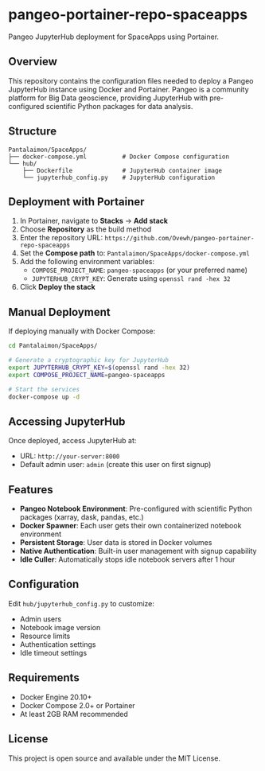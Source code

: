 # pangeo-portainer-repo-spaceapps

Pangeo JupyterHub deployment for SpaceApps using Portainer.

## Overview

This repository contains the configuration files needed to deploy a Pangeo JupyterHub instance using Docker and Portainer. Pangeo is a community platform for Big Data geoscience, providing JupyterHub with pre-configured scientific Python packages for data analysis.

## Structure

```
Pantalaimon/SpaceApps/
├── docker-compose.yml          # Docker Compose configuration
└── hub/
    ├── Dockerfile              # JupyterHub container image
    └── jupyterhub_config.py    # JupyterHub configuration
```

## Deployment with Portainer

1. In Portainer, navigate to **Stacks** → **Add stack**
2. Choose **Repository** as the build method
3. Enter the repository URL: `https://github.com/Ovewh/pangeo-portainer-repo-spaceapps`
4. Set the **Compose path** to: `Pantalaimon/SpaceApps/docker-compose.yml`
5. Add the following environment variables:
   - `COMPOSE_PROJECT_NAME`: `pangeo-spaceapps` (or your preferred name)
   - `JUPYTERHUB_CRYPT_KEY`: Generate using `openssl rand -hex 32`
6. Click **Deploy the stack**

## Manual Deployment

If deploying manually with Docker Compose:

```bash
cd Pantalaimon/SpaceApps/

# Generate a cryptographic key for JupyterHub
export JUPYTERHUB_CRYPT_KEY=$(openssl rand -hex 32)
export COMPOSE_PROJECT_NAME=pangeo-spaceapps

# Start the services
docker-compose up -d
```

## Accessing JupyterHub

Once deployed, access JupyterHub at:
- URL: `http://your-server:8000`
- Default admin user: `admin` (create this user on first signup)

## Features

- **Pangeo Notebook Environment**: Pre-configured with scientific Python packages (xarray, dask, pandas, etc.)
- **Docker Spawner**: Each user gets their own containerized notebook environment
- **Persistent Storage**: User data is stored in Docker volumes
- **Native Authentication**: Built-in user management with signup capability
- **Idle Culler**: Automatically stops idle notebook servers after 1 hour

## Configuration

Edit `hub/jupyterhub_config.py` to customize:
- Admin users
- Notebook image version
- Resource limits
- Authentication settings
- Idle timeout settings

## Requirements

- Docker Engine 20.10+
- Docker Compose 2.0+ or Portainer
- At least 2GB RAM recommended

## License

This project is open source and available under the MIT License.